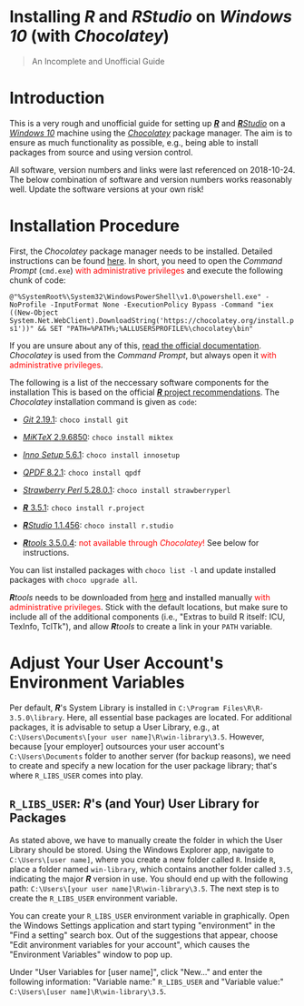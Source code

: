 
Installing ***R*** and ***R****Studio* on *Windows 10* (with *Chocolatey*)
==========================================================================

> An Incomplete and Unofficial Guide

Introduction
============

This is a very rough and unofficial guide for setting up [***R***](https://www.r-project.org/) and [***R****Studio*](https://www.rstudio.com/) on a [*Windows 10*](https://www.microsoft.com/en-us/windows) machine using the [*Chocolatey*](https://chocolatey.org/) package manager. The aim is to ensure as much functionality as possible, e.g., being able to install packages from source and using version control.

All software, version numbers and links were last referenced on 2018-10-24. The below combination of software and version numbers works reasonably well. Update the software versions at your own risk!

Installation Procedure
======================

First, the *Chocolatey* package manager needs to be installed. Detailed instructions can be found [here](https://chocolatey.org/install). In short, you need to open the *Command Prompt* (`cmd.exe`) <span style="color:red">with administrative privileges</span> and execute the following chunk of code:

`@"%SystemRoot%\System32\WindowsPowerShell\v1.0\powershell.exe" -NoProfile -InputFormat None -ExecutionPolicy Bypass -Command "iex ((New-Object System.Net.WebClient).DownloadString('https://chocolatey.org/install.ps1'))" && SET "PATH=%PATH%;%ALLUSERSPROFILE%\chocolatey\bin"`

If you are unsure about any of this, [read the official documentation](https://chocolatey.org/install). *Chocolatey* is used from the *Command Prompt*, but always open it <span style="color:red">with administrative privileges</span>.

The following is a list of the neccessary software components for the installation This is based on the official [***R*** project recommendations](https://cloud.r-project.org/bin/windows/Rtools/Rtools.txt). The *Chocolatey* installation command is given as `code`:

-   [*Git* 2.19.1](https://git-scm.com/): `choco install git`

-   [*MiKTeX* 2.9.6850](https://miktex.org/): `choco install miktex`

-   [*Inno Setup* 5.6.1](http://www.jrsoftware.org/isinfo.php): `choco install innosetup`

-   [*QPDF* 8.2.1](http://qpdf.sourceforge.net/): `choco install qpdf`

-   [*Strawberry Perl* 5.28.0.1](http://strawberryperl.com/): `choco install strawberryperl`

-   [***R*** 3.5.1](https://www.r-project.org/): `choco install r.project`

-   [***R****Studio* 1.1.456](https://www.rstudio.com/): `choco install r.studio`

-   [***R****tools* 3.5.0.4](https://cloud.r-project.org/bin/windows/Rtools/): <span style="color:red">not available through *Chocolatey*!</span> See below for instructions.

You can list installed packages with `choco list -l` and update installed packages with `choco upgrade all`.

***R****tools* needs to be downloaded from [here](https://cloud.r-project.org/bin/windows/Rtools/Rtools35.exe) and installed manually <span style="color:red">with administrative privileges</span>. Stick with the default locations, but make sure to include all of the additional components (i.e., "Extras to build R itself: ICU, TexInfo, TclTk"), and allow ***R****tools* to create a link in your `PATH` variable.

Adjust Your User Account's Environment Variables
================================================

Per default, ***R***'s System Library is installed in `C:\Program Files\R\R-3.5.0\library`. Here, all essential base packages are located. For additional packages, it is advisable to setup a User Library, e.g., at `C:\Users\Documents\[your user name]\R\win-library\3.5`. However, because \[your employer\] outsources your user account's `C:\Users\Documents` folder to another server (for backup reasons), we need to create and specify a new location for the user package library; that's where `R_LIBS_USER` comes into play.

`R_LIBS_USER`: ***R***'s (and Your) User Library for Packages
-------------------------------------------------------------

As stated above, we have to manually create the folder in which the User Library should be stored. Using the Windows Explorer app, navigate to `C:\Users\[user name]`, where you create a new folder called `R`. Inside `R`, place a folder named `win-library`, which contains another folder called `3.5`, indicating the major ***R*** version in use. You should end up with the following path: `C:\Users\[your user name]\R\win-library\3.5`. The next step is to create the `R_LIBS_USER` environment variable.

You can create your `R_LIBS_USER` environment variable in graphically. Open the Windows Settings application and start typing "environment" in the "Find a setting" search box. Out of the suggestions that appear, choose "Edit anvironment variables for your account", which causes the "Environment Variables" window to pop up.

Under "User Variables for \[user name\]", click "New..." and enter the following information: "Variable name:" `R_LIBS_USER` and "Variable value:" `C:\Users\[user name]\R\win-library\3.5`.

